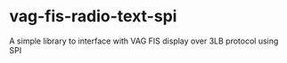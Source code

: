 # vag-fis-radio-text-spi
A simple library to interface with VAG FIS display over 3LB protocol using SPI
